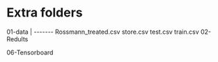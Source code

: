 # Extra folders


01-data
      |
       ------- Rossmann_treated.csv
               store.csv
               test.csv
               train.csv
02-Redults

06-Tensorboard
